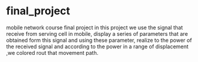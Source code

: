 # final_project
mobile network course final project
in this project we use the signal that receive from serving cell in mobile, display a series of parameters that are obtained form this signal and using these parameter, realize to the power of the received signal and according to the power in a range of displacement ,we colored rout that movement path.
